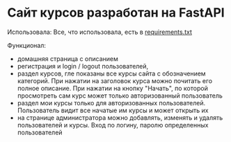 # Сайт курсов разработан на FastAPI

Использовала:
Все, что использовала, есть в [requirements.txt](requirements.txt)

Функционал:
- домашняя страница с описанием
- регистрация и login / logout пользователей,
- раздел курсов, гле показаны все курсы сайта с обозначением категорий.
При нажатии на заголовок курса можно почитать его полное описание. При нажатии на кнопку "Начать", по которой просмотреть сам курс может только авторизованный пользователь 
- раздел мои курсы только для авторизованных пользователей. Пользователь видит все начатые им курсы и может открыть их
- на странице администратора можно добавлять, изменять и удалять пользователей и курсы. Вход по логину, паролю определенных пользователей
